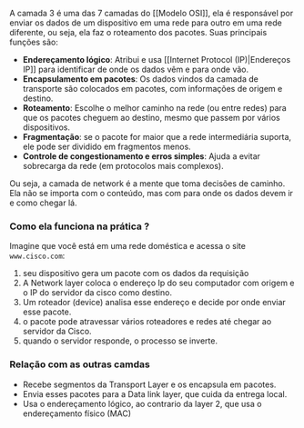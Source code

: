 A camada 3 é uma das 7 camadas do [[Modelo OSI]], ela é responsável por enviar os dados de um dispositivo em uma rede para outro em uma rede diferente, ou seja, ela faz o roteamento dos pacotes.
Suas principais funções são:
- **Endereçamento lógico**: Atribui e usa [[Internet Protocol (IP)|Endereços IP]] para identificar de onde os dados vêm e para onde vão.
- **Encapsulamento em pacotes**: Os dados vindos da camada de transporte são colocados em pacotes, com informações de origem e destino.
- **Roteamento**: Escolhe o melhor caminho na rede (ou entre redes) para que os pacotes cheguem ao destino, mesmo que passem por vários dispositivos.
- **Fragmentação**: se o pacote for maior que a rede intermediária suporta, ele pode ser dividido em fragmentos menos.
- **Controle de congestionamento e erros simples**: Ajuda a evitar sobrecarga da rede (em protocolos mais complexos).

Ou seja, a camada de network é a mente que toma decisões de caminho. Ela não se importa com o conteúdo, mas com para onde os dados devem ir e como chegar lá.

### Como ela funciona na prática ?
Imagine que você está em uma rede doméstica e acessa o site ``www.cisco.com``:
1. seu dispositivo gera um pacote com os dados da requisição
2. A Network layer coloca o endereço Ip do seu computador com origem e o IP do servidor da cisco como destino.
3. Um roteador (device) analisa esse endereço e decide por onde enviar esse pacote.
4. o pacote pode atravessar vários roteadores e redes até chegar ao servidor da Cisco.
5. quando o servidor responde, o processo se inverte.

### Relação com as outras camdas
- Recebe segmentos da Transport Layer e os encapsula em pacotes.
- Envia esses pacotes para a Data link layer, que cuida da entrega local.
- Usa o endereçamento lógico, ao contrario da layer 2, que usa o endereçamento físico (MAC)